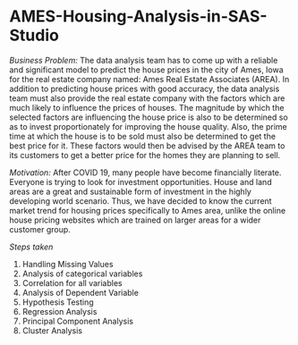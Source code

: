 # AMES-Housing-Analysis-in-SAS-Studio

*Business Problem:*
The data analysis team has to come up with a reliable and significant model to predict the house prices in the city of Ames, Iowa for the real estate company named: Ames Real Estate Associates (AREA). In addition to predicting house prices with good accuracy, the data analysis team must also provide the real estate company with the factors which are much likely to influence the prices of houses. The magnitude by which the selected factors are influencing the house price is also to be determined so as to invest proportionately for improving the house quality. Also, the prime time at which the house is to be sold must also be determined to get the best price for it. These factors would then be advised by the AREA team to its customers to get a better price for the homes they are planning to sell. 

*Motivation:*
After COVID 19, many people have become financially literate. Everyone is trying to look for investment opportunities. House and land areas are a great and sustainable form of investment in the highly developing world scenario. Thus, we have decided to know the current market trend for housing prices specifically to Ames area, unlike the online house pricing websites which are trained on larger areas for a wider customer group.  

*Steps taken*
1. Handling Missing Values
2. Analysis of categorical variables
3. Correlation for all variables
4. Analysis of Dependent Variable
5. Hypothesis Testing
6. Regression Analysis
7. Principal Component Analysis
8. Cluster Analysis
